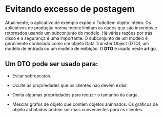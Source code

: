 # Evitando excesso de postagem

Atualmente, o aplicativo de exemplo expõe o TodoItem objeto inteiro. Os aplicativos de produção normalmente limitam os dados que são inseridos e retornados usando um subconjunto do modelo. Há várias razões por trás disso e a segurança é uma importante. O subconjunto de um modelo é geralmente conhecido como um objeto Data Transfer Object (DTO), um modelo de entrada ou um modelo de exibição. O **DTO** é usado neste artigo.

## Um DTO pode ser usado para:

- Evitar sobrepostos.

- Oculte as propriedades que os clientes não devem exibir.

- Omita algumas propriedades para reduzir o tamanho da carga.

- Mesclar grafos de objeto que contêm objetos aninhados. Os gráficos de objeto achatados podem ser mais convenientes para os clientes.